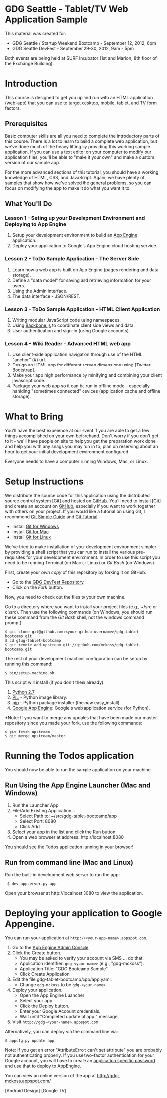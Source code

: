# GDG Seattle - Tablet/TV Web Application Sample

This material was created for:

- GDG Seattle / Startup Weekend Bootcamp - September 12, 2012, 6pm
- GDG Seattle DevFest - September 29-30, 2012, 9am - 5pm

Both events are being held at SURF Incubator (1st and Marion, 8th floor of the Exchange Building).


# Introduction

This course is designed to get you up and run with an HTML application (web-app)
that you can use to target desktop, mobile, tablet, and TV form factors.


## Prerequisites

Basic computer skills are all you need to complete the introductory parts of this course.  There is a lot
to learn to build a complete web application, but we've done much of the heavy lifting by providing this
working sample application.  If you can use a text editor on your computer to modify our application files,
you'll be able to "make it your own" and make a custom version of our sample app.

For the more advanced sections of this tutorial, you should have a working knowledge of HTML, CSS, and JavaScript.
Again, we have plenty of samples that show how we've solved the general problems, so you can focus on modifying
the app to make it do what you want it to.


## What You'll Do

### Lesson 1 - Seting up your Development Environment and Deploying to App Engine

1. Setup your development environment to build an [App Engine] application.
2. Deploy your application to Google's App Engine cloud hosting service.

### Lesson 2 - ToDo Sample Application - The Server Side

1. Learn how a web app is built on App Engine (pages rendering and data storage).
2. Define a "data model" for saving and retrieving information for your users.
3. Using the Admin interface.
4. The data interface - JSON/REST.

### Lesson 3 - ToDo Sample Application - HTML Client Application

1. Writing modular JavaScript code using namespaces.
2. Using [Backbone.js] to coordinate client side views and data.
3. User authentication and sign-in (using Google accounts).

### Lesson 4 - Wiki Reader - Advanced HTML web app

1. Use client-side application navigation through use of the HTML "anchor" (#) url.
2. Design an HTML app for different screen dimensions using [Twitter Bootstrap].
3. Make your app high performance by minifying and combining your client javascript code.
4. Package your web app so it can be run in offline mode - especially hanlding "sometimes connected"
   devices (application cache and offline storage).


# What to Bring

You'll have the best expeience at our event if you are able to get a few things accomplished on your own
beforehand.  Don't worry if you don't get to it - we'll have people on site to help you get the preparation
work done and help you with any snags you may run in to; plan on reserving about an hour to get your
initial development environment configured.

Everyone needs to have a computer running Windows, Mac, or Linux.


# Setup Instructions

We distribute the source code for this application using the distributed source control system [Git]
and hosted on [GitHub].  You'll need to install [Git] and create an account on [GitHub], especially
if you want to work together with others on your project. If you would like a tutorial on using Git,
I recommend [Git Simple Guide] and [Git Tutorial].

- Install [Git for Windows](http://help.github.com/win-set-up-git/)
- Install [Git for Mac](http://help.github.com/mac-set-up-git/)
- Install [Git for Linux](http://help.github.com/linux-set-up-git/)

We've tried to make installation of your development environment simpler by providing a shell script
that you can run to install the various pre-requisites for your development environment.  In order to
use this script you need to be running Terminal (on Mac or Linux) or *Git Bash* (on Windows).

First, create your *own copy* of this repository by forking it on GitHub.

- Go to the [GDG DevFest Repository](https://github.com/mckoss/gdg-tablet-bootcamp).
- Click on the *Fork* button.

Now, you need to check out the files to your own machine.

Go to a directory where you want to install your project files (e.g., ~/src or c:\src).  Then use
the following commands (on Windows, you should run these command from the *Git Bash* shell,
not the windows command prompt):

    $ git clone git@github.com:<your-github-username>/gdg-tablet-bootcamp.git
    $ cd gtug-tablet-bootcamp
    $ git remote add upstream git://github.com/mckoss/gdg-tablet-bootcamp.git

The rest of your development machine configuration can be setup by running this command:

    $ bin/setup-machine.sh

This script will install (if you don't them already):

1. [Python 2.7]
2. [PIL] - Python image library.
2. [pip] - Python package installer (the *new* easy_install).
4. [Google App Engine]: Google's web application service (for Python).

*Note: If you want to merge any updates that have been made our master repository since you made your
fork, use the following commands:

    $ git fetch upstream
    $ git merge upstream/master

# Running the Todos application

You should now be able to run the sample application on your machine.

## Run Using the App Engine Launcher (Mac and Windows)

1. Run the Launcher App
2. File/Add Existing Application...
   - Select Path to: ~/src/gdg-tablet-bootcamp/app
   - Select Port: 8080
   - Click Add
3. Select your app in the list and click the Run button.
4. Open a web browser at address: http://localhost:8080

You should see the Todos application running in your browser!

## Run from command line (Mac and Linux)

Run the built-in development web server to run the app:

     $ dev_appserver.py app

Open your browser at http://localhost:8080 to view the application.

# Deploying your application to Google Appengine.

You can run your application at `http://<your-app-name>.appspot.com`.

1. Go to the [App Engine Admin Console]
2. Click the Create button.
   - You may be asked to verify your account via SMS ... do that.
   - Application identifier: `gdg-<your-name>` (e.g., "gdg-mckoss").
   - Application Title: "GDG Bootcamp Sample"
   - Click Create Application
3. Edit the file gdg-tablet-bootcamp/app/app.yaml:
   - Change `gdg-mckoss` to be `gdg-<your-name>`
4. Deploy your application.
   - Open the App Engine Luancher
   - Select your app.
   - Click the Deploy button.
   - Enter your Google Account credentials.
   - Wait until "Completed update of app:" message.
5. Visit `http://gdg-<your-name>.appspot.com`

Alternatively, you can deploy via the command line via:

    $ appcfg.py update app

Note: If you get an error "AttributeError: can't set attribute" you are probably not authenticating
properly.  If you use two-factor authentication for your Google account, you will have to create
an [application specific password] and use that to deploy to AppEngine.

You can view an online version of the app at http://gdg-mckoss.appspot.com/

  [GitHub]: https://github.com/
  [App Engine]: http://code.google.com/appengine/
  [Backbone.js]: http://documentcloud.github.com/backbone/
  [jQuery]: http://jquery.com/
  [Namespace.js]: https://github.com/mckoss/namespace
  [QUnit]: https://github.com/jquery/qunit

  [Git Tutorial]: http://gitimmersion.com/index.html
  [Git Simple Guide]: http://rogerdudler.github.com/git-guide/
  [Python 2.7]: http://www.python.org/getit/releases/2.7.3/
  [pip]: http://pypi.python.org/pypi/pip
  [PIL]: http://www.pythonware.com/products/pil/
  [Google App Engine]: http://code.google.com/appengine/docs/python/overview.html

  [App Engine Admin Console]: https://appengine.google.com/
  [application specific password]: https://accounts.google.com/b/2/IssuedAuthSubTokens

  [Android Design]
  [Google TV]
